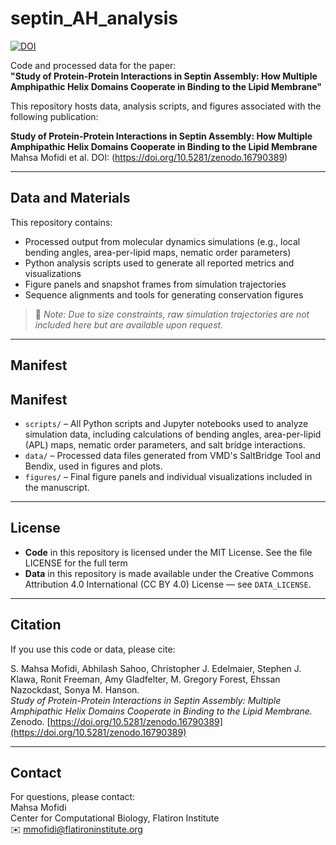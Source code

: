 # septin_AH_analysis
[![DOI](https://zenodo.org/badge/DOI/10.5281/zenodo.16790389.svg)](https://doi.org/10.5281/zenodo.16790389)

Code and processed data for the paper:  
**"Study of Protein-Protein Interactions in Septin Assembly: How Multiple Amphipathic Helix Domains Cooperate in Binding to the Lipid Membrane"**

This repository hosts data, analysis scripts, and figures associated with the following publication:

**Study of Protein-Protein Interactions in Septin Assembly: How Multiple Amphipathic Helix Domains Cooperate in Binding to the Lipid Membrane**  
Mahsa Mofidi et al.
DOI: (https://doi.org/10.5281/zenodo.16790389)

---

## Data and Materials

This repository contains:
- Processed output from molecular dynamics simulations (e.g., local bending angles, area-per-lipid maps, nematic order parameters)
- Python analysis scripts used to generate all reported metrics and visualizations
- Figure panels and snapshot frames from simulation trajectories
- Sequence alignments and tools for generating conservation figures

> 🔗 *Note: Due to size constraints, raw simulation trajectories are not included here but are available upon request.*

---
## Manifest
## Manifest

- `scripts/` – All Python scripts and Jupyter notebooks used to analyze simulation data, including calculations of bending angles, area-per-lipid (APL) maps, nematic order parameters, and salt bridge interactions.
- `data/` – Processed data files generated from VMD's SaltBridge Tool and Bendix, used in figures and plots.
- `figures/` – Final figure panels and individual visualizations included in the manuscript.



---

## License

- **Code** in this repository is licensed under the MIT License. See the file LICENSE for the full term
- **Data** in this repository is made available under the Creative Commons Attribution 4.0 International (CC BY 4.0) License — see `DATA_LICENSE`.

---

## Citation

If you use this code or data, please cite:

S. Mahsa Mofidi, Abhilash Sahoo, Christopher J. Edelmaier, Stephen J. Klawa, Ronit Freeman, Amy Gladfelter, M. Gregory Forest, Ehssan Nazockdast, Sonya M. Hanson.  
*Study of Protein-Protein Interactions in Septin Assembly: Multiple Amphipathic Helix Domains Cooperate in Binding to the Lipid Membrane.*  
Zenodo. [https://doi.org/10.5281/zenodo.16790389](https://doi.org/10.5281/zenodo.16790389)

---

## Contact

For questions, please contact:  
Mahsa Mofidi  
Center for Computational Biology, Flatiron Institute  
✉️ mmofidi@flatironinstitute.org


